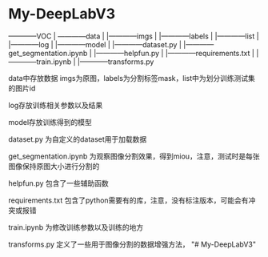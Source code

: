 # My-DeepLabV3

————VOC
     | ————data
     |       |————imgs
     |       |————labels
     |       |————list
     |       
     |————log
     |
     |————model
     |
     |————dataset.py 
     |
     |————get_segmentation.ipynb
     |
     |————helpfun.py
     |
     |————requirements.txt
     |
     |————train.ipynb
     |
     |————transforms.py
     
data中存放数据 imgs为原图，labels为分割标签mask，list中为划分训练测试集的图片id

log存放训练相关参数以及结果

model存放训练得到的模型

dataset.py 为自定义的dataset用于加载数据

get_segmentation.ipynb 为观察图像分割效果，得到miou，注意，测试时是每张图像保持原图大小进行分割的

helpfun.py 包含了一些辅助函数

requirements.txt 包含了python需要有的库，注意，没有标注版本，可能会有冲突或报错

train.ipynb 为修改训练参数以及训练的地方

transforms.py 定义了一些用于图像分割的数据增强方法，
"# My-DeepLabV3" 
